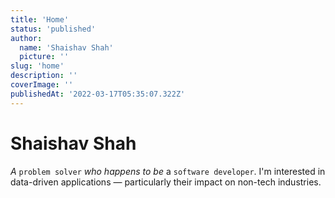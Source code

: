 ```yaml
---
title: 'Home'
status: 'published'
author:
  name: 'Shaishav Shah'
  picture: ''
slug: 'home'
description: ''
coverImage: ''
publishedAt: '2022-03-17T05:35:07.322Z'
---
```


# Shaishav Shah

*A* `problem solver` *who happens to be* a `software developer`. I'm interested in data-driven applications — particularly their impact on non-tech industries.